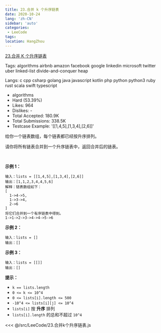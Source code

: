 ```yaml
---
title: 23.合并 k 个升序链表
date: 2020-10-24
lang: 'zh-CN'
sidebar: 'auto'
categories:
 - LeeCode
tags: 
location: HangZhou
---
```



[23.合并 K 个升序链表](https://leetcode-cn.com/problems/merge-k-sorted-lists/description/)

Tags: algorithms airbnb amazon facebook google linkedin microsoft twitter uber linked-list divide-and-conquer heap

Langs: c cpp csharp golang java javascript kotlin php python python3 ruby rust scala swift typescript

- algorithms
- Hard (53.39%)
- Likes: 964
- Dislikes: -
- Total Accepted: 180.9K
- Total Submissions: 338.5K
- Testcase Example: '[[1,4,5],[1,3,4],[2,6]]'

<p>给你一个链表数组，每个链表都已经按升序排列。</p>

<p>请你将所有链表合并到一个升序链表中，返回合并后的链表。</p>

<p>&nbsp;</p>

<p><strong>示例 1：</strong></p>

```
输入：lists = [[1,4,5],[1,3,4],[2,6]]
输出：[1,1,2,3,4,4,5,6]
解释：链表数组如下：
[
  1->4->5,
  1->3->4,
  2->6
]
将它们合并到一个有序链表中得到。
1->1->2->3->4->4->5->6
```

<p><strong>示例 2：</strong></p>

```
输入：lists = []
输出：[]
```

<p><strong>示例 3：</strong></p>

```
输入：lists = [[]]
输出：[]
```

<p><strong>提示：</strong></p>

<ul>
	<li><code>k == lists.length</code></li>
	<li><code>0 &lt;= k &lt;= 10^4</code></li>
	<li><code>0 &lt;= lists[i].length &lt;= 500</code></li>
	<li><code>-10^4 &lt;= lists[i][j] &lt;= 10^4</code></li>
	<li><code>lists[i]</code> 按 <strong>升序</strong> 排列</li>
	<li><code>lists[i].length</code> 的总和不超过 <code>10^4</code></li>
</ul>

<<< @/src/LeeCode/23.合并k个升序链表.js